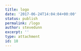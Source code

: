 ```yaml
---
title: logo
date: '2017-06-24T14:04:04+00:00'
status: publish
permalink: /logo
author: stevedunn
excerpt: ''
type: attachment
id: 18
---
```

<!DOCTYPE html PUBLIC "-//W3C//DTD HTML 4.0 Transitional//EN" "http://www.w3.org/TR/REC-html40/loose.dtd">
<?xml encoding="UTF-8">
